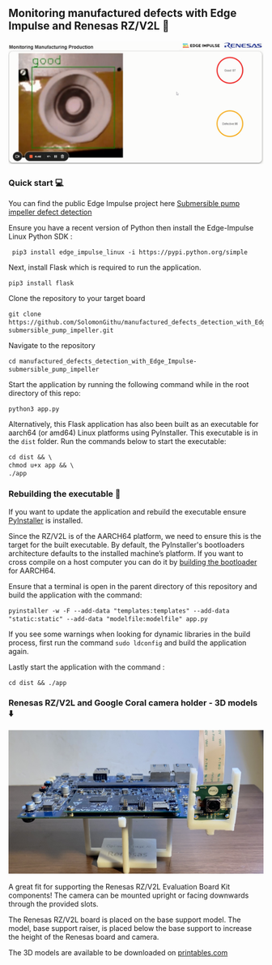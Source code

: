 ## Monitoring manufactured defects with Edge Impulse and Renesas RZ/V2L :nut_and_bolt:

![Cover Image](media/cover_image.png)

### Quick start :computer:

You can find the public Edge Impulse project here [Submersible pump impeller defect detection](https://studio.edgeimpulse.com/public/198270/latest)

Ensure you have a recent version of Python then install the Edge-Impulse Linux Python SDK : 
```
 pip3 install edge_impulse_linux -i https://pypi.python.org/simple
```

Next, install Flask which is required to run the application.
```
pip3 install flask
```

Clone the repository to your target board
```
git clone https://github.com/SolomonGithu/manufactured_defects_detection_with_Edge_Impulse-submersible_pump_impeller.git
```

Navigate to the repository
```
cd manufactured_defects_detection_with_Edge_Impulse-submersible_pump_impeller
```
Start the application by running the following command while in the root directory of this repo:
```
python3 app.py
```

Alternatively, this Flask application has also been built as an executable for aarch64 (or amd64) Linux platforms using PyInstaller. This executable is in the ```dist``` folder. Run the commands below to start the executable:
```
cd dist && \ 
chmod u+x app && \
./app
```

### Rebuilding the executable :hammer:

If you want to update the application and rebuild the executable ensure [PyInstaller](https://pyinstaller.org/en/stable/) is installed. 

Since the RZ/V2L is of the AARCH64 platform, we need to ensure this is the target for the built executable. By default, the PyInstaller's bootloaders architecture defaults to the installed machine’s platform. If you want to cross compile on a host computer you can do it by [building the bootloader](https://pyinstaller.org/en/stable/bootloader-building.html) for AARCH64.

Ensure that a terminal is open in the parent directory of this repository and build the application with the command:
```
pyinstaller -w -F --add-data "templates:templates" --add-data "static:static" --add-data "modelfile:modelfile" app.py
```

If you see some warnings when looking for dynamic libraries in the build process, first run the command ```sudo ldconfig``` and build the application again.

Lastly start the application with the command :
```
cd dist && ./app
```

### Renesas RZ/V2L and Google Coral camera holder - 3D models :arrow_down:

![Renesas RZ/V2L Evaluation Board Kit holder](media/Renesas_RZ_V2L_camera_holder.JPEG)

A great fit for supporting the Renesas RZ/V2L Evaluation Board Kit components! The camera can be mounted upright or facing downwards through the provided slots.

The Renesas RZ/V2L board is placed on the base support model. The model, base support raiser, is placed below the base support to increase the height of the Renesas board and camera.

The 3D models are available to be downloaded on [printables.com](https://www.printables.com/model/491830-renesas-rzv2l-and-google-coral-camera-holder)

